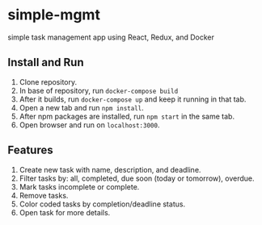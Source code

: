 # simple-mgmt
simple task management app using React, Redux, and Docker

## Install and Run
1. Clone repository.
2. In base of repository, run `docker-compose build`
3. After it builds, run `docker-compose up` and keep it running in that tab.
4. Open a new tab and run `npm install`.
5. After npm packages are installed, run `npm start` in the same tab.
6. Open browser and run on `localhost:3000`.

## Features
1. Create new task with name, description, and deadline.
2. Filter tasks by: all, completed, due soon (today or tomorrow), overdue.
3. Mark tasks incomplete or complete.
4. Remove tasks.
5. Color coded tasks by completion/deadline status.
6. Open task for more details.
